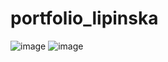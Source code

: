 # portfolio_lipinska

![image](https://user-images.githubusercontent.com/68472545/211220719-99dcfc9f-e68d-4071-9a46-ccf340b2e32b.png)
![image](https://user-images.githubusercontent.com/68472545/211220741-2fa3c354-6e01-426c-b8e7-3ef5a36062d0.png)
